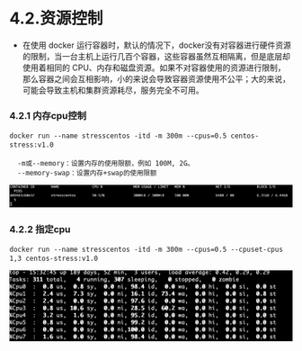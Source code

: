 # 4.2.资源控制

 - 在使用 docker 运行容器时，默认的情况下，docker没有对容器进行硬件资源的限制，当一台主机上运行几百个容器，这些容器虽然互相隔离，但是底层却使用着相同的 CPU、内存和磁盘资源。如果不对容器使用的资源进行限制，那么容器之间会互相影响，小的来说会导致容器资源使用不公平；大的来说，可能会导致主机和集群资源耗尽，服务完全不可用。
### 4.2.1 内存cpu控制
```shell
docker run --name stresscentos -itd -m 300m --cpus=0.5 centos-stress:v1.0

  -m或--memory：设置内存的使用限额，例如 100M, 2G。
  --memory-swap：设置内存+swap的使用限额
 ```

![](assets/5.2.docker-resource-6c92d7e0.png)

### 4.2.2 指定cpu
```shell
docker run --name stresscentos -itd -m 300m --cpus=0.5 --cpuset-cpus 1,3 centos-stress:v1.0

 ```
![](assets/5.2.docker-resource-036307e8.png)
